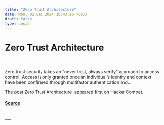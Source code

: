 ```yaml
---
title: "Zero Trust Architecture"
date: Mon, 02 Dec 2024 10:43:16 +0000
draft: false
type: posts
---
```

# Zero Trust Architecture

<br/>

<br/>
Zero trust security takes an “never trust, always verify” approach to access control. Access is only granted once an individual’s identity and context have been confirmed through multifactor authentication and...

The post [Zero Trust Architecture](https://www.hackercombat.com/zero-trust-architecture/)  appeared first on [Hacker Combat](https://www.hackercombat.com).

#### [Source](https://www.hackercombat.com/zero-trust-architecture/)

<br/>
---
